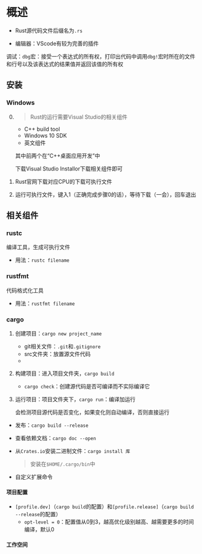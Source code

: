 # 概述

+ Rust源代码文件后缀名为`.rs`

+ 编辑器：VScode有较为完善的插件

调试：`dbg`宏：接受一个表达式的所有权，打印出代码中调用`dbg!`宏时所在的文件和行号以及该表达式的结果值并返回该值的所有权

## 安装

### Windows

0. > Rust的运行需要Visual Studio的相关组件

   + C++ build tool
   + Windows 10 SDK
   + 英文组件

   其中前两个在“C++桌面应用开发”中

   下载Visual Studio Installor下载相关组件即可

1. Rust官网下载对应CPU的下载可执行文件

2. 运行可执行文件，键入1（正确完成步骤0的话），等待下载（一会），回车退出

## 相关组件

### rustc

编译工具，生成可执行文件

+ 用法：`rustc filename`

### rustfmt

代码格式化工具

+ 用法：`rustfmt filename`

### cargo

1. 创建项目：`cargo new project_name`

   + git相关文件：`.git`和`.gitignore`
   + src文件夹：放置源文件代码
   + 

2. 构建项目：进入项目文件夹，`cargo build`

   + `cargo check`：创建源代码是否可编译而不实际编译它

3. 运行项目：项目文件夹下，`cargo run`：编译加运行

   会检测项目源代码是否变化，如果变化则自动编译，否则直接运行

+ 发布：`cargo build --release`
+ 查看依赖文档：`cargo doc --open`

+ 从`Crates.io`安装二进制文件：`cargo install 库`

  > 安装在`$HOME/.cargo/bin`中



+ 自定义扩展命令

#### 项目配置

+ `[profile.dev]`（`cargo build`的配置）和`[profile.release]`（`cargo build --release`的配置）
  + `opt-level = 0`：配置值从0到3，越高优化级别越高、越需要更多的时间编译，默认0	



#### 工作空间

